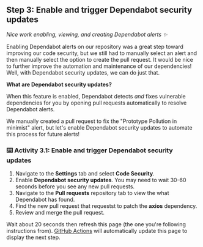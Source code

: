 ## Step 3: Enable and trigger Dependabot security updates

_Nice work enabling, viewing, and creating Dependabot alerts :sparkles:_

Enabling Dependabot alerts on our repository was a great step toward improving our code security, but we still had to manually select an alert and then manually select the option to create the pull request. It would be nice to further improve the automation and maintenance of our dependencies! Well, with Dependabot security updates, we can do just that.

**What are Dependabot security updates?**

When this feature is enabled, Dependabot detects *and* fixes vulnerable dependencies for you by opening pull requests automatically to resolve Dependabot alerts.

We manually created a pull request to fix the "Prototype Pollution in minimist" alert, but let's enable Dependabot security updates to automate this process for future alerts!

### :keyboard: Activity 3.1: Enable and trigger Dependabot security updates

1. Navigate to the **Settings** tab and select **Code Security**.
1. Enable **Dependabot security updates**. You may need to wait 30-60 seconds before you see any new pull requests.
1. Navigate to the **Pull requests** repository tab to view the what Dependabot has found.
1. Find the new pull request that requestst to patch the **axios** dependency.
1. Review and merge the pull request.

Wait about 20 seconds then refresh this page (the one you're following instructions from). [GitHub Actions](https://docs.github.com/en/actions) will automatically update this page to display the next step.
